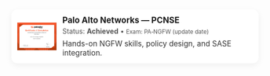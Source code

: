 <div style="display:flex;align-items:center;gap:12px;padding:12px;border-radius:12px;box-shadow:0 4px 14px rgba(0,0,0,0.06);background:#fff;max-width:720px;">
<img src="static/images/Screenshot 2025-10-28 172350.png" alt="PCNSE badge" style="width:80px;height:80px;object-fit:contain;border-radius:8px;"/>
<div>
<h3 style="margin:0;font-size:1.05rem;">Palo Alto Networks — PCNSE</h3>
<p style="margin:4px 0 0 0;color:#555;">Status: <strong>Achieved</strong> • <small>Exam: PA‑NGFW (update date)</small></p>
<p style="margin:8px 0 0 0;font-size:0.95rem;color:#333;">Hands-on NGFW skills, policy design, and SASE integration.</p>
</div>
</div>
